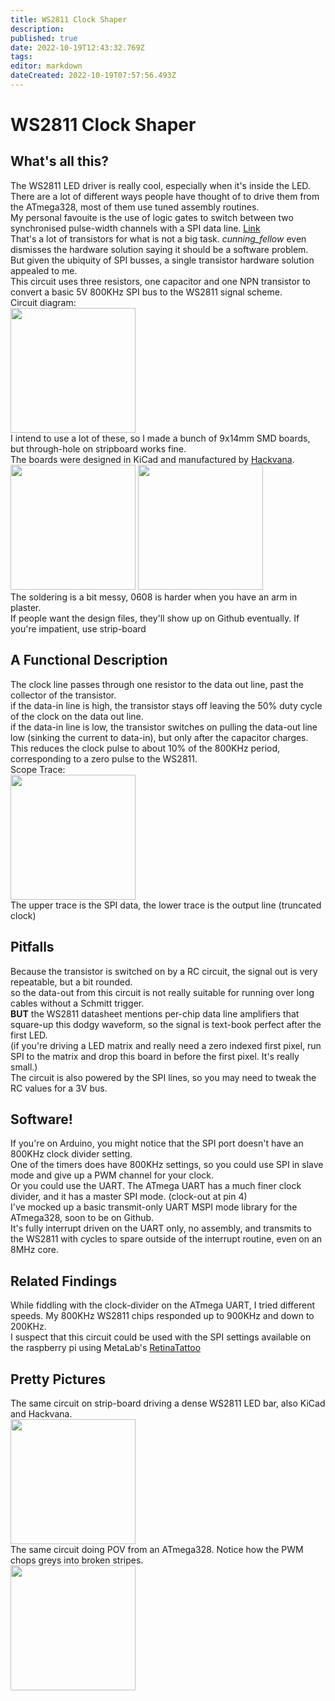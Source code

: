 ```yaml
---
title: WS2811 Clock Shaper
description: 
published: true
date: 2022-10-19T12:43:32.769Z
tags: 
editor: markdown
dateCreated: 2022-10-19T07:57:56.493Z
---
```


# WS2811 Clock Shaper

## What's all this?

The WS2811 LED driver is really cool, especially when it's inside the LED.  
There are a lot of different ways people have thought of to drive them from the ATmega328, most of them use tuned assembly routines.  
My personal favouite is the use of logic gates to switch between two synchronised pulse-width channels with a SPI data line. [Link](http://www.instructables.com/id/My-response-to-the-WS2811-with-an-AVR-thing/?ALLSTEPS)  
That's a lot of transistors for what is not a big task. *cunning_fellow* even dismisses the hardware solution saying it should be a software problem.  
But given the ubiquity of SPI busses, a single transistor hardware solution appealed to me.  
This circuit uses three resistors, one capacitor and one NPN transistor to convert a basic 5V 800KHz SPI bus to the WS2811 signal scheme.  
Circuit diagram:  
<img src="/projects/spi-ws2811_schematic1.png" width="200" />  
I intend to use a lot of these, so I made a bunch of 9x14mm SMD boards, but through-hole on stripboard works fine.  
The boards were designed in KiCad and manufactured by [Hackvana](http://www.hackvana.com/store/).  
<img src="/projects/spi-ws2811_board_front.jpg" width="200" /> <img src="/projects/spi-ws2811_board_back.jpg" width="200" />  
The soldering is a bit messy, 0608 is harder when you have an arm in plaster.  
If people want the design files, they'll show up on Github eventually. If you're impatient, use strip-board  

## A Functional Description

The clock line passes through one resistor to the data out line, past the collector of the transistor.  
if the data-in line is high, the transistor stays off leaving the 50% duty cycle of the clock on the data out line.  
if the data-in line is low, the transistor switches on pulling the data-out line low (sinking the current to data-in), but only after the capacitor charges.  
This reduces the clock pulse to about 10% of the 800KHz period, corresponding to a zero pulse to the WS2811.  
Scope Trace:  
<img src="/projects/spi-ws2811_scope_trace.jpg" width="200" />  
The upper trace is the SPI data, the lower trace is the output line (truncated clock)  

## Pitfalls

Because the transistor is switched on by a RC circuit, the signal out is very repeatable, but a bit rounded.  
so the data-out from this circuit is not really suitable for running over long cables without a Schmitt trigger.  
**BUT** the WS2811 datasheet mentions per-chip data line amplifiers that square-up this dodgy waveform, so the signal is text-book perfect after the first LED.  
(if you're driving a LED matrix and really need a zero indexed first pixel, run SPI to the matrix and drop this board in before the first pixel. It's really small.)  
The circuit is also powered by the SPI lines, so you may need to tweak the RC values for a 3V bus.  

## Software!

If you're on Arduino, you might notice that the SPI port doesn't have an 800KHz clock divider setting.  
One of the timers does have 800KHz settings, so you could use SPI in slave mode and give up a PWM channel for your clock.  
Or you could use the UART. The ATmega UART has a much finer clock divider, and it has a master SPI mode. (clock-out at pin 4)  
I've mocked up a basic transmit-only UART MSPI mode library for the ATmega328, soon to be on Github.  
It's fully interrupt driven on the UART only, no assembly, and transmits to the WS2811 with cycles to spare outside of the interrupt routine, even on an 8MHz core.

## Related Findings

While fiddling with the clock-divider on the ATmega UART, I tried different speeds. My 800KHz WS2811 chips responded up to 900KHz and down to 200KHz.  
I suspect that this circuit could be used with the SPI settings available on the raspberry pi using MetaLab's [RetinaTattoo](https://metalab.at/wiki/RetinaTattoo)

## Pretty Pictures

The same circuit on strip-board driving a dense WS2811 LED bar, also KiCad and Hackvana.  
<img src="/projects/ws2811_32ledbar.jpg" width="200" />  
The same circuit doing POV from an ATmega328. Notice how the PWM chops greys into broken stripes.  
<img src="/projects/ws2811_nyan_pov.jpg" width="200" />  
